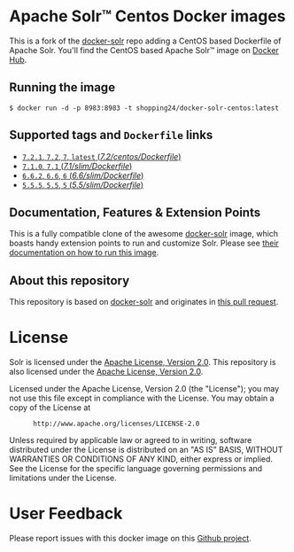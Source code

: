 # Apache Solr™ Centos Docker images

This is a fork of the [docker-solr](https://github.com/docker-solr/docker-solr) repo adding
a CentOS based Dockerfile of Apache Solr. You'll find the CentOS based Apache Solr™  image on
[Docker Hub](https://hub.docker.com/r/shopping24/docker-solr-centos/).

## Running the image

```console
$ docker run -d -p 8983:8983 -t shopping24/docker-solr-centos:latest
```

## Supported tags and `Dockerfile` links

- [`7.2.1`, `7.2`, `7`, `latest` (*7.2/centos/Dockerfile*)](https://github.com/shopping24/docker-solr-centos/blob/master/7.2/centos/Dockerfile)
- [`7.1.0`, `7.1` (*7.1/slim/Dockerfile*)](https://github.com/docker-solr/shopping24/blob/master/7.1/slim/Dockerfile)
- [`6.6.2`, `6.6`, `6` (*6.6/slim/Dockerfile*)](https://github.com/shopping24/docker-solr/blob/master/6.6/slim/Dockerfile)
- [`5.5.5`, `5.5`, `5` (*5.5/slim/Dockerfile*)](https://github.com/shopping24/docker-solr/blob/master/5.5/slim/Dockerfile)

## Documentation, Features & Extension Points

This is a fully compatible clone of the awesome [docker-solr](https://github.com/docker-solr/docker-solr) image, 
which boasts handy extension points to run and customize Solr. Please see [their documentation on how to run this 
image](https://github.com/shopping24/docker-solr/blob/master/README.md#how-to-use-this-docker-image). 

## About this repository

This repository is based on [docker-solr](https://github.com/docker-solr/docker-solr) and
originates in [this pull request](https://github.com/docker-solr/docker-solr/pull/160).

# License

Solr is licensed under the [Apache License, Version 2.0](https://www.apache.org/licenses/LICENSE-2.0).
This repository is also licensed under the [Apache License, Version 2.0](https://www.apache.org/licenses/LICENSE-2.0).

Licensed under the Apache License, Version 2.0 (the "License"); you may not use this file except in compliance with the License. You may obtain a copy of the License at

	      http://www.apache.org/licenses/LICENSE-2.0

Unless required by applicable law or agreed to in writing, software distributed under the License is distributed on an "AS IS" BASIS, WITHOUT WARRANTIES OR CONDITIONS OF ANY KIND, either express or implied. See the License for the specific language governing permissions and limitations under the License.

# User Feedback

Please report issues with this docker image on this [Github project](https://github.com/shopping24/docker-solr).
